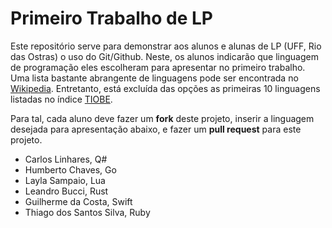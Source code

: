# Primeiro Trabalho de LP
Este repositório serve para demonstrar aos alunos e alunas de LP (UFF, Rio das Ostras) o uso do Git/Github. Neste, os alunos indicarão que linguagem de programação eles escolheram para apresentar no primeiro trabalho. Uma lista bastante abrangente de linguagens pode ser encontrada no [Wikipedia](https://en.wikipedia.org/wiki/List_of_programming_languages). Entretanto, está excluída das opções as primeiras 10 linguagens listadas no índice [TIOBE](https://www.tiobe.com/tiobe-index/).

Para tal, cada aluno deve fazer um **fork** deste projeto, inserir a linguagem desejada para apresentação abaixo, e fazer um **pull request** para este projeto.

* Carlos Linhares, Q#
* Humberto Chaves, Go
* Layla Sampaio, Lua
* Leandro Bucci, Rust
* Guilherme da Costa, Swift
* Thiago dos Santos Silva, Ruby
